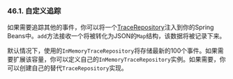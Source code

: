 ### 46.1. 自定义追踪

如果需要追踪其他的事件，你可以将一个[TraceRepository](http://github.com/spring-projects/spring-boot/tree/master/spring-boot-actuator/src/main/java/org/springframework/boot/actuate/trace/TraceRepository.java)注入到你的Spring Beans中。`add`方法接收一个将被转化为JSON的`Map`结构，该数据将被记录下来。

默认情况下，使用的`InMemoryTraceRepository`将存储最新的100个事件。如果需要扩展该容量，你可以定义自己的`InMemoryTraceRepository`实例。如果需要，你可以创建自己的替代`TraceRepository`实现。
